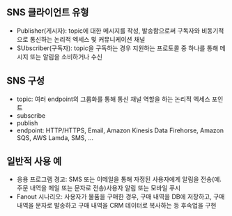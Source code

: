 ## SNS 클라이언트 유형
- Publisher(게시자): topic에 대한 메시지를 작성, 발송함으로써 구독자와 비동기적으로 통신하는 논리적 엑세스 및 커뮤니케이션 채널
- SUbscriber(구독자): topic을 구독하는 경우 지원하는 프로토콜 중 하나를 통해 메시지 또는 알림을 소비하거나 수신

## SNS 구성
- topic: 여러 endpoint의 그룹화를 통해 통신 채널 역할을 하는 논리적 엑세스 포인트
- subscribe
- publish
- endpoint: HTTP/HTTPS, Email, Amazon Kinesis Data Firehorse, Amazon SQS,  AWS Lamda, SMS, ... 

## 일반적 사용 예
- 응용 프로그램 경고: SMS 또는 이메일을 통해 자정된 사용자에게 알림을 전송(예. 주문 내역을 메일 또는 문자로 전송)사용자 알림 또는 모바일 푸시
- Fanout 시나리오: 사용자가 물품을 구매한 경우, 구매 내역을 DB에 저장하고, 구매 내역을 문자로 발송하고 구매 내역을 CRM 데이터로 복사하는 등 후속업을 구현
